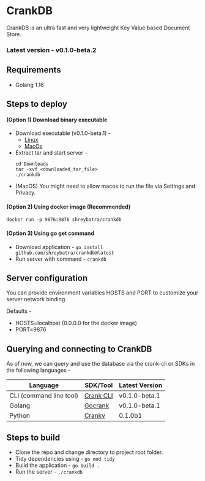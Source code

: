 # CrankDB

CrankDB is an ultra fast and very lightweight Key Value based Document Store.

### Latest version - v0.1.0-beta.2

## Requirements
- Golang 1.16

## Steps to deploy

#### (Option 1) Download binary executable
- Download executable (v0.1.0-beta.1) -
    - [Linux](https://crankdb.blob.core.windows.net/crankdb/crankdb_v0_1-beta_2_linux.tar)
    - [MacOs](https://crankdb.blob.core.windows.net/crankdb/crankdb_v0_1-beta_2_darwin.tar)
- Extract tar and start server -
    ```
    cd Downloads
    tar -xvf <downloaded_tar_file>
    ./crankdb
    ```
- (MacOS) You might need to allow macos to run the file via Settings and Privacy.

#### (Option 2) Using docker image (Recommended)
```
docker run -p 9876:9876 shreybatra/crankdb
```

#### (Option 3) Using go get command
- Download application - `go install github.com/shreybatra/crankdb@latest`
- Run server with command - `crankdb`

## Server configuration
You can provide environment variables HOSTS and PORT to customize your server network binding.

Defaults - 
- HOSTS=localhost (0.0.0.0 for the docker image)
- PORT=9876

## Querying and connecting to CrankDB

As of now, we can query and use the database via the crank-cli or SDKs in the following languages - 

| Language                | SDK/Tool    | Latest Version |
|-------------------------|-------------|----------------|
| CLI (command line tool) | [Crank CLI](https://github.com/shreybatra/crank) | v0.1.0-beta.1  |
| Golang                  | [Gocrank](https://github.com/shreybatra/gocrank)   | v0.1.0-beta.1  |
| Python                  | [Cranky](https://github.com/shreybatra/Cranky)    | 0.1.0b1        |



## Steps to build
- Clone the repo and change directory to project root folder.
- Tidy dependencies using - `go mod tidy`
- Build the application - `go build .`
- Run the server - `./crankdb`
